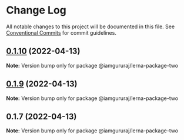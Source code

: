 # Change Log

All notable changes to this project will be documented in this file.
See [Conventional Commits](https://conventionalcommits.org) for commit guidelines.

## [0.1.10](https://github.com/iamgururaj/test-lerna-publish/compare/v0.1.9...v0.1.10) (2022-04-13)

**Note:** Version bump only for package @iamgururaj/lerna-package-two





## [0.1.9](https://github.com/iamgururaj/test-lerna-publish/compare/v0.1.8...v0.1.9) (2022-04-13)

**Note:** Version bump only for package @iamgururaj/lerna-package-two





## 0.1.7 (2022-04-13)

**Note:** Version bump only for package @iamgururaj/lerna-package-two
